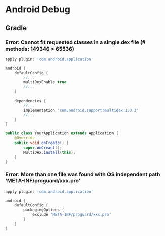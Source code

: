# Android Debug


## Gradle
### Error: Cannot fit requested classes in a single dex file (# methods: 149346 > 65536)

```groovy
apply plugin: 'com.android.application'

android {
    defaultConfig {
    	//...
    	multiDexEnable true
    	//...
	}

	dependencies {
    	//...
    	implementation 'com.android.support:multidex:1.0.3'
    	//...
	}
}
```

```java
public class YourApplication extends Application {
    @Override
	public void onCreate() {
    	super.onCreaet();
    	MultiDex.install(this);
	}
}

```

### Error: More than one file was found with OS independent path 'META-INF/proguard/xxx.pro'
```groovy
apply plugin: 'com.android.application'

android {
    defaultConfig {
    	packagingOptions {
            exclude 'META-INF/proguard/xxx.pro'
    	}
	}
}
```

